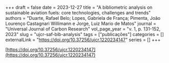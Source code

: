 +++ 
draft = false
date = 2023-12-27
title = "A bibliometric analysis on sustainable aviation fuels: core technologies, challenges and trends"
authors = "Duarte, Rafael Belo; Lopes, Gabriela de França; Pimenta, João Lourenço Castagnari Willimann e Jorge, Luiz Mario de Matos"
journal = "Universal Journal of Carbon Research"
vol_page_year = "v. 1, p. 131-152, 2023"
slug = "ujcr-saf-bib-analysis" 
tags = ["publicações"]
categories = []
externalLink = "https://doi.org/10.37256/ujcr.1220234147"
series = []
+++

[https://doi.org/10.37256/ujcr.1220234147](https://doi.org/10.37256/ujcr.1220234147)